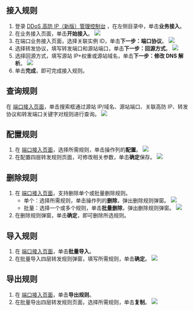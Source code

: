 ## 接入规则
1. 登录 [DDoS 高防 IP（新版）管理控制台](https://console.cloud.tencent.com/ddos/antiddos-advanced/access/l4) ，在左侧目录中，单击**业务接入**。
2. 在业务接入页面，单击**开始接入**。
![](https://qcloudimg.tencent-cloud.cn/raw/29d205cba661ce24d48d71a4453fe7de.png)
2. 在端口业务接入页面，选择关联实例 ID，单击**下一步：端口协议**。
![](https://qcloudimg.tencent-cloud.cn/raw/2b757e2a3d7a1502621be594fc316313.png)
3. 选择转发协议，填写转发端口和源站端口，单击**下一步：回源方式**。
![](https://qcloudimg.tencent-cloud.cn/raw/ce7424e5e1f3f59cdb5d84cb30bda71a.png)
4. 选择回源方式，填写源站 IP+权重或源站域名，单击**下一步：修改 DNS 解析**。
![](https://qcloudimg.tencent-cloud.cn/raw/4f0387b8454f2139517e3e4c20fd801d.png)
5. 单击**完成**，即可完成接入规则。


## 查询规则
在 [端口接入页面](https://console.cloud.tencent.com/ddos/antiddos-advanced/access/l4)，单击搜索框通过源站 IP/域名、源站端口、关联高防 IP、转发协议和转发端口关键字对规则进行查询。
![](https://qcloudimg.tencent-cloud.cn/raw/28ce350fdd9a19ae546818123a855f47.png)


## 配置规则
1. 在 [端口接入页面](https://console.cloud.tencent.com/ddos/antiddos-advanced/access/l4)，选择所需规则，单击操作列的**配置**。
![](https://qcloudimg.tencent-cloud.cn/raw/6c6426aca544bd6c6e97d0a11bda2339.png)
2. 在配置四层转发规则页面，可修改相关参数，单击**确定**保存。
![](https://qcloudimg.tencent-cloud.cn/raw/a92966c8b0aee0fb0a8f0242e4abe4e1.png)

## 删除规则
1. 在 [端口接入页面](https://console.cloud.tencent.com/ddos/antiddos-advanced/access/l4)，支持删除单个或批量删除规则。
   - 单个：选择所需规则，单击操作列的**删除**，弹出删除规则弹窗。
   ![](https://qcloudimg.tencent-cloud.cn/raw/e5753aaf0a7557b40a3000c7d78397f7.png)
   - 批量：选择一个或多个规则，单击**批量删除**，弹出删除规则弹窗。
![](https://qcloudimg.tencent-cloud.cn/raw/8ea52452d2eee2901a774b422828866c.png)
2. 在删除规则弹窗，单击**确定**，即可删除所选规则。

## 导入规则
1. 在 [端口接入页面](https://console.cloud.tencent.com/ddos/antiddos-advanced/access/l4)，单击**批量导入**。
2. 在批量导入四层转发规则弹窗，填写所需规则，单击**确定**。
![](https://qcloudimg.tencent-cloud.cn/raw/c253eaeeab7c5ae57b2446c14684d7d2.png)


## 导出规则
1. 在 [端口接入页面](https://console.cloud.tencent.com/ddos/antiddos-advanced/access/l4)，单击**导出规则**。
2. 在批量导出四层转发规则页面，选择所需规则，单击**复制**。
![](https://qcloudimg.tencent-cloud.cn/raw/de8685343564f6a593ad1ba24d8b55f8.png)
